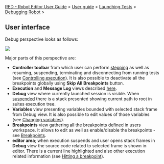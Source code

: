 <html>
<head>
<link href="PLUGINS_ROOT/org.robotframework.ide.eclipse.main.plugin.doc.user/help/style.css" rel="stylesheet" type="text/css"/>
</head>
<body>
<a href="../../../index.html">RED - Robot Editor User Guide</a> &gt; <a href="../../user_guide.html">User guide</a> &gt; <a href="../../launching.html">Launching Tests</a> &gt; <a href="../debug.html">Debugging Robot</a> &gt; 
	<h2>User interface</h2>
<p>Debug perspective looks as follows:
	</p>
<img src="images/debug_perspective.png"/>
<p>Major parts of this perspective are:
	</p>
<ul>
<li><b>Controller toolbar</b> from which user can perform <a href="hitting_a_breakpoint.html">stepping</a> 
		as well as resuming, suspending, terminating and disconnecting from running tests (see 
		<a href="../exec_control.html">Controlling execution</a>). It is also possible to deactivate all the breakpoints
		globally using <b>Skip All Breakpoints</b> button.
		</li>
<li><b>Execution</b> and <b>Message Log</b> views described <a href="../ui_elements.html">here</a>.
		</li>
<li><b>Debug</b> view where currently launched session is visible. When <a href="hitting_a_breakpoint.html">suspended</a>
		there is a stack presented showing current path to root in suites execution tree.
		</li>
<li><b>Variables</b> view presenting variables bounded with selected stack frame from Debug view. It is also
		possible to edit values of those variables (see <a href="hitting_a_breakpoint.html">Changing variables</a>).
		</li>
<li><b>Breakpoints</b> view gathering all the breakpoints defined in users workspace. It allows to edit
		as well as enable/disable the breakpoints - see <a href="breakpoints.html">Breakpoints</a>.
		</li>
<li><b>editor area</b>; when execution suspends and user opens stack frames in <b>Debug</b> view the source code 
		related to selected frame is shown in editor. There is a current line highlighted and also other execution
		related information (see <a href="hitting_a_breakpoint.html">Hitting a breakpoint</a>).
		</li>
</ul>
<br/>
</body>
</html>